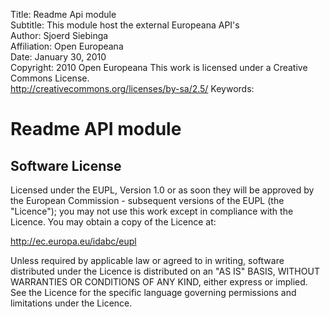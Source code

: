 Title:			Readme Api module  
Subtitle:		This module host the external Europeana API's  
Author:			Sjoerd Siebinga  
Affiliation:	Open Europeana  
Date:			January 30, 2010  
Copyright:		2010 Open Europeana
				This work is licensed under a Creative Commons License.  
				http://creativecommons.org/licenses/by-sa/2.5/
Keywords:		

# Readme API module #




## Software License ##

Licensed under the EUPL, Version 1.0 or as soon they
will be approved by the European Commission - subsequent
versions of the EUPL (the "Licence");
you may not use this work except in compliance with the
Licence.
You may obtain a copy of the Licence at:

http://ec.europa.eu/idabc/eupl

Unless required by applicable law or agreed to in
writing, software distributed under the Licence is
distributed on an "AS IS" BASIS,
WITHOUT WARRANTIES OR CONDITIONS OF ANY KIND, either
express or implied.
See the Licence for the specific language governing
permissions and limitations under the Licence.
